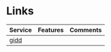 # Links

| Service                                                           | Features | Comments |
|-------------------------------------------------------------------|----------|----------|
| [gidd](https://gidd.io/)                         |          |          |
